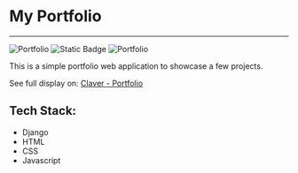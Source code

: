 # My Portfolio

--------------

![Portfolio](https://img.shields.io/badge/portfolio-%230d659b)  ![Static Badge](https://img.shields.io/badge/MIT-License-%236bc70f) ![Portfolio](https://img.shields.io/pypi/v/portfolio)


This is a simple portfolio web application to showcase a few projects.

See full display on: [Claver - Portfolio](https://claver.pythonanywhere.com/)

## Tech Stack:

* Django
* HTML
* CSS
* Javascript